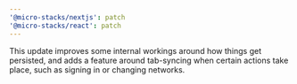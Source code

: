 ```yaml
---
'@micro-stacks/nextjs': patch
'@micro-stacks/react': patch
---
```


This update improves some internal workings around how things get persisted, and adds a feature around tab-syncing when certain actions take place, such as signing in or changing networks.
